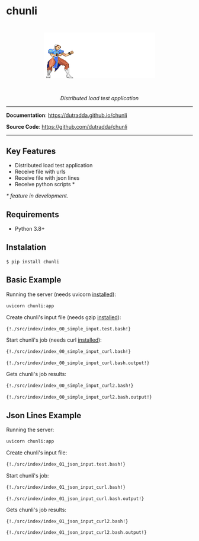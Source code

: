 # chunli

<p align="center" style="margin: 3em">
  <a href="https://github.com/dutradda/chunli">
    <img src="chunli.gif" alt="chunli" width="300"/>
  </a>
</p>

<p align="center">
    <em>Distributed load test application</em>
</p>

---

**Documentation**: <a href="https://dutradda.github.io/chunli" target="_blank">https://dutradda.github.io/chunli</a>

**Source Code**: <a href="https://github.com/dutradda/chunli" target="_blank">https://github.com/dutradda/chunli</a>

---


## Key Features

- Distributed load test application
- Receive file with urls
- Receive file with json lines
- Receive python scripts *

*\* feature in development.*


## Requirements

 - Python 3.8+


## Instalation
```
$ pip install chunli
```


## Basic Example

Running the server (needs uvicorn [installed](https://www.uvicorn.org)):

```bash
uvicorn chunli:app
```


Create chunli's input file (needs gzip [installed](https://www.gzip.org)):

```bash
{!./src/index/index_00_simple_input.test.bash!}
```

Start chunli's job (needs curl [installed](https://curl.haxx.se/docs/install.html)):

```bash
{!./src/index/index_00_simple_input_curl.bash!}
```

```
{!./src/index/index_00_simple_input_curl.bash.output!}
```

Gets chunli's job results:

```bash
{!./src/index/index_00_simple_input_curl2.bash!}
```

```
{!./src/index/index_00_simple_input_curl2.bash.output!}
```


## Json Lines Example

Running the server:

```bash
uvicorn chunli:app
```


Create chunli's input file:

```bash
{!./src/index/index_01_json_input.test.bash!}
```

Start chunli's job:

```bash
{!./src/index/index_01_json_input_curl.bash!}
```

```
{!./src/index/index_01_json_input_curl.bash.output!}
```

Gets chunli's job results:

```bash
{!./src/index/index_01_json_input_curl2.bash!}
```

```
{!./src/index/index_01_json_input_curl2.bash.output!}
```
